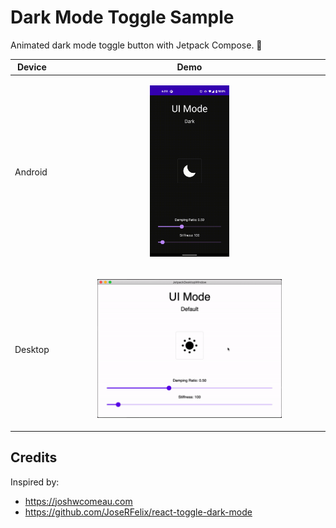 # Dark Mode Toggle Sample

Animated dark mode toggle button with Jetpack Compose. 🚀

| Device  | Demo                                                                    |
| ------- | ----------------------------------------------------------------------- |
| Android | <p align="center"><img src="./art/demo_android.gif" width="30%" /> </p> |
| Desktop | <p align="center"><img src="./art/demo_desktop.gif" width="70%" /> </p> |

## Credits

Inspired by:

- https://joshwcomeau.com
- https://github.com/JoseRFelix/react-toggle-dark-mode
